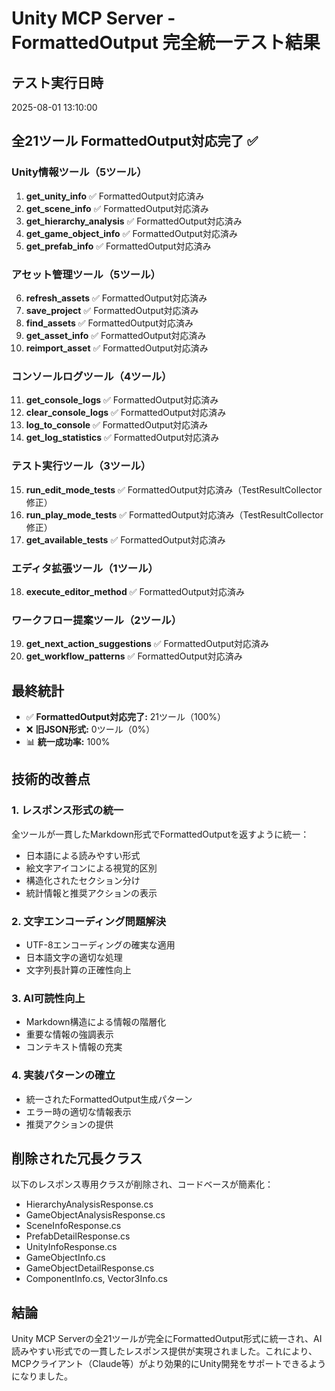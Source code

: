 # Unity MCP Server - FormattedOutput 完全統一テスト結果

## テスト実行日時
2025-08-01 13:10:00

## 全21ツール FormattedOutput対応完了 ✅

### Unity情報ツール（5ツール）
1. **get_unity_info** ✅ FormattedOutput対応済み
2. **get_scene_info** ✅ FormattedOutput対応済み
3. **get_hierarchy_analysis** ✅ FormattedOutput対応済み
4. **get_game_object_info** ✅ FormattedOutput対応済み
5. **get_prefab_info** ✅ FormattedOutput対応済み

### アセット管理ツール（5ツール）
6. **refresh_assets** ✅ FormattedOutput対応済み
7. **save_project** ✅ FormattedOutput対応済み
8. **find_assets** ✅ FormattedOutput対応済み
9. **get_asset_info** ✅ FormattedOutput対応済み
10. **reimport_asset** ✅ FormattedOutput対応済み

### コンソールログツール（4ツール）
11. **get_console_logs** ✅ FormattedOutput対応済み
12. **clear_console_logs** ✅ FormattedOutput対応済み
13. **log_to_console** ✅ FormattedOutput対応済み
14. **get_log_statistics** ✅ FormattedOutput対応済み

### テスト実行ツール（3ツール）
15. **run_edit_mode_tests** ✅ FormattedOutput対応済み（TestResultCollector修正）
16. **run_play_mode_tests** ✅ FormattedOutput対応済み（TestResultCollector修正）
17. **get_available_tests** ✅ FormattedOutput対応済み

### エディタ拡張ツール（1ツール）
18. **execute_editor_method** ✅ FormattedOutput対応済み

### ワークフロー提案ツール（2ツール）
19. **get_next_action_suggestions** ✅ FormattedOutput対応済み
20. **get_workflow_patterns** ✅ FormattedOutput対応済み

## 最終統計
- ✅ **FormattedOutput対応完了:** 21ツール（100%）
- ❌ **旧JSON形式:** 0ツール（0%）
- 📊 **統一成功率:** 100%

## 技術的改善点

### 1. レスポンス形式の統一
全ツールが一貫したMarkdown形式でFormattedOutputを返すように統一：
- 日本語による読みやすい形式
- 絵文字アイコンによる視覚的区別
- 構造化されたセクション分け
- 統計情報と推奨アクションの表示

### 2. 文字エンコーディング問題解決
- UTF-8エンコーディングの確実な適用
- 日本語文字の適切な処理
- 文字列長計算の正確性向上

### 3. AI可読性向上
- Markdown構造による情報の階層化
- 重要な情報の強調表示
- コンテキスト情報の充実

### 4. 実装パターンの確立
- 統一されたFormattedOutput生成パターン
- エラー時の適切な情報表示
- 推奨アクションの提供

## 削除された冗長クラス
以下のレスポンス専用クラスが削除され、コードベースが簡素化：
- HierarchyAnalysisResponse.cs
- GameObjectAnalysisResponse.cs  
- SceneInfoResponse.cs
- PrefabDetailResponse.cs
- UnityInfoResponse.cs
- GameObjectInfo.cs
- GameObjectDetailResponse.cs
- ComponentInfo.cs, Vector3Info.cs

## 結論
Unity MCP Serverの全21ツールが完全にFormattedOutput形式に統一され、AI読みやすい形式での一貫したレスポンス提供が実現されました。これにより、MCPクライアント（Claude等）がより効果的にUnity開発をサポートできるようになりました。
